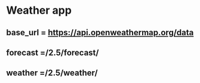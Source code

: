 # Weather app

## base_url = https://api.openweathermap.org/data

## forecast =/2.5/forecast/

## weather =/2.5/weather/
